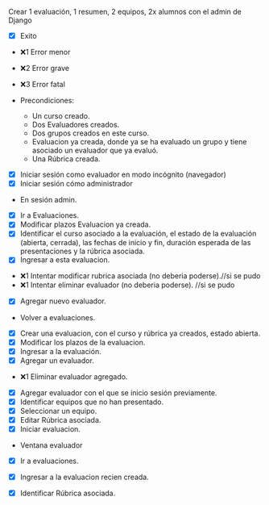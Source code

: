 Crear 1 evaluación, 1 resumen, 2 equipos, 2x alumnos con el admin de Django
- [x] Exito
- :x:1 Error menor
- :x:2 Error grave
- :x:3 Error fatal

- Precondiciones:
    - Un curso creado.
    - Dos Evaluadores creados.
    - Dos grupos creados en este curso.
    - Evaluacion ya creada, donde ya se ha evaluado un grupo y tiene asociado un evaluador que ya evaluó.
    - Una Rúbrica creada.

- [X] Iniciar sesión como evaluador en modo incógnito (navegador)
- [X] Iniciar sesión cómo administrador

- En sesión admin.
- [X] Ir a Evaluaciones.
- [X] Modificar plazos Evaluacion ya creada.
- [X] Identificar el curso asociado a la evaluación, el estado de la
        evaluación (abierta, cerrada), las fechas de inicio y fin, duración esperada de las
        presentaciones y la rúbrica asociada.
- [X] Ingresar a esta evaluacion.
- :x:1 Intentar modificar rubrica asociada (no deberia poderse).//si se pudo
- :x:1 Intentar eliminar evaluador (no deberia poderse). //si se pudo
- [X] Agregar nuevo evaluador.

- Volver a evaluaciones.
- [X] Crear una evaluacion, con el curso y rúbrica ya creados, estado abierta.
- [x] Modificar los plazos de la evaluacion.
- [X] Ingresar a la evaluación.
- [X] Agregar un evaluador.
- :x:1 Eliminar evaluador agregado.
- [X] Agregar evaluador con el que se inicio sesión previamente.
- [X] Identificar equipos que no han presentado.
- [X] Seleccionar un equipo.
- [X] Editar Rúbrica asociada.
- [x] Iniciar evaluacion.

- Ventana evaluador
- [x] Ir a evaluaciones.
- [x] Ingresar a la evaluacion recien creada.
- [x] Identificar Rúbrica asociada.





